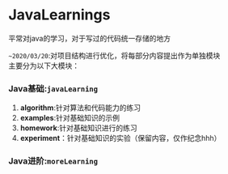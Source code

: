 # JavaLearnings
平常对java的学习，对于写过的代码统一存储的地方

`~2020/03/20`:对项目结构进行优化，将每部分内容提出作为单独模块  
主要分为以下大模块：

### Java基础:`javaLearning`
1. **algorithm**:针对算法和代码能力的练习
2. **examples**:针对基础知识的示例
3. **homework**:针对基础知识进行的练习  
4. **experiment**：针对基础知识的实验（保留内容，仅作纪念hhh）

### Java进阶:`moreLearning`

